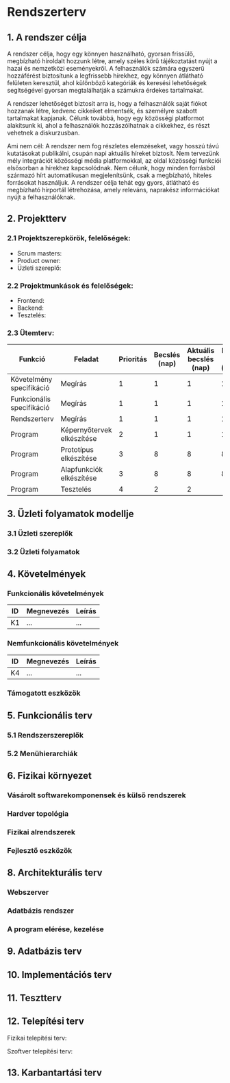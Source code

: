 # Rendszerterv
## 1. A rendszer célja
A rendszer célja, hogy egy könnyen használható, gyorsan frissülő, megbízható híroldalt hozzunk létre, amely széles körű tájékoztatást nyújt a hazai és nemzetközi eseményekről. A felhasználók számára egyszerű hozzáférést biztosítunk a legfrissebb hírekhez, egy könnyen átlátható felületen keresztül, ahol különböző kategóriák és keresési lehetőségek segítségével gyorsan megtalálhatják a számukra érdekes tartalmakat.

A rendszer lehetőséget biztosít arra is, hogy a felhasználók saját fiókot hozzanak létre, kedvenc cikkeiket elmentsék, és személyre szabott tartalmakat kapjanak. Célunk továbbá, hogy egy közösségi platformot alakítsunk ki, ahol a felhasználók hozzászólhatnak a cikkekhez, és részt vehetnek a diskurzusban.

Ami nem cél:
A rendszer nem fog részletes elemzéseket, vagy hosszú távú kutatásokat publikálni, csupán napi aktuális híreket biztosít.
Nem tervezünk mély integrációt közösségi média platformokkal, az oldal közösségi funkciói elsősorban a hírekhez kapcsolódnak.
Nem célunk, hogy minden forrásból származó hírt automatikusan megjelenítsünk, csak a megbízható, hiteles forrásokat használjuk.
A rendszer célja tehát egy gyors, átlátható és megbízható hírportál létrehozása, amely releváns, naprakész információkat nyújt a felhasználóknak.

## 2. Projektterv

### 2.1 Projektszerepkörök, felelőségek:
   * Scrum masters:
   * Product owner: 
   * Üzleti szereplő:
     
### 2.2 Projektmunkások és felelőségek:
   * Frontend:
   * Backend:
   * Tesztelés:
     
### 2.3 Ütemterv:

|Funkció                  | Feladat                                | Prioritás | Becslés (nap) | Aktuális becslés (nap) | Eltelt idő (nap) | Becsült idő (nap) |
|-------------------------|----------------------------------------|-----------|---------------|------------------------|------------------|---------------------|
|Követelmény specifikáció |Megírás                                 |         1 |             1 |                      1 |                1 |                   1 |             
|Funkcionális specifikáció|Megírás                                 |         1 |             1 |                      1 |                1 |                   1 |
|Rendszerterv             |Megírás                                 |         1 |             1 |                      1 |                1 |                   1 |
|Program                  |Képernyőtervek elkészítése              |         2 |             1 |                      1 |                1 |                   1 |
|Program                  |Prototípus elkészítése                  |         3 |             8 |                      8 |                8 |                   8 |
|Program                  |Alapfunkciók elkészítése                |         3 |             8 |                      8 |                8 |                   8 |
|Program                  |Tesztelés                               |         4 |             2 |                      2 |       
## 3. Üzleti folyamatok modellje

### 3.1 Üzleti szereplők

### 3.2 Üzleti folyamatok

## 4. Követelmények

### Funkcionális követelmények

| ID | Megnevezés | Leírás |
| --- | --- | --- |
| K1 | ... | ... |

### Nemfunkcionális követelmények

| ID | Megnevezés | Leírás |
| --- | --- | --- |
| K4 | ... | ... |

### Támogatott eszközök

## 5. Funkcionális terv

### 5.1 Rendszerszereplők

### 5.2 Menühierarchiák

## 6. Fizikai környezet

### Vásárolt softwarekomponensek és külső rendszerek

### Hardver topológia

### Fizikai alrendszerek

### Fejlesztő eszközök


## 8. Architekturális terv

### Webszerver

### Adatbázis rendszer

### A program elérése, kezelése

## 9. Adatbázis terv

## 10. Implementációs terv

## 11. Tesztterv

## 12. Telepítési terv

Fizikai telepítési terv: 

Szoftver telepítési terv: 

## 13. Karbantartási terv

